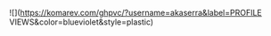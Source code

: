 ![](https://komarev.com/ghpvc/?username=akaserra&label=PROFILE VIEWS&color=blueviolet&style=plastic)
